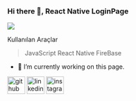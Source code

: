 ### Hi there 👋, React Native LoginPage
![](https://arturssmirnovs.github.io/github-profile-readme-generator/images/banner.png)

Kullanılan Araçlar
> JavaScript
> React Native
> FireBase

- 🔭 I’m currently working on this page. 


[<img src='https://cdn.jsdelivr.net/npm/simple-icons@3.0.1/icons/github.svg' alt='github' height='40'>](https://github.com/https://github.com/kivanctr51)  [<img src='https://cdn.jsdelivr.net/npm/simple-icons@3.0.1/icons/linkedin.svg' alt='linkedin' height='40'>](https://www.linkedin.com/in/https://www.linkedin.com/in/fikret-g%C4%B1vanc-203666241//)  [<img src='https://cdn.jsdelivr.net/npm/simple-icons@3.0.1/icons/instagram.svg' alt='instagram' height='40'>](https://www.instagram.com/https://www.instagram.com/fikretkivancx//)  

